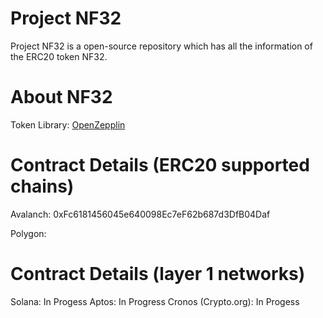 # Project NF32
Project NF32 is a open-source repository which has all the information of the ERC20 token NF32.

# About NF32

Token Library: [OpenZepplin](https://www.openzeppelin.com/contracts)

# Contract Details (ERC20 supported chains)

Avalanch: 0xFc6181456045e640098Ec7eF62b687d3DfB04Daf

Polygon:




# Contract Details (layer 1 networks)
Solana: In Progess
Aptos: In Progress
Cronos (Crypto.org): In Progess







